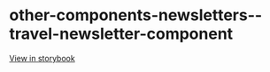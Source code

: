 # other-components-newsletters--travel-newsletter-component

[View in storybook](https://raw.githack.com/Independent-Digital-News-and-Media-Ltd/indy-pwamp-sb/PR-2024-sb/index.html?path=/story/other-components-newsletters--travel-newsletter-component)